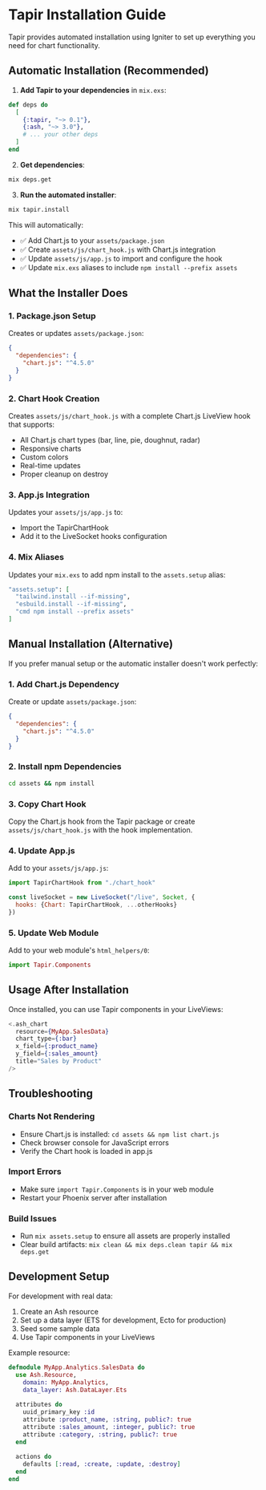 # Tapir Installation Guide

Tapir provides automated installation using Igniter to set up everything you need for chart functionality.

## Automatic Installation (Recommended)

1. **Add Tapir to your dependencies** in `mix.exs`:

```elixir
def deps do
  [
    {:tapir, "~> 0.1"},
    {:ash, "~> 3.0"},
    # ... your other deps
  ]
end
```

2. **Get dependencies**:

```bash
mix deps.get
```

3. **Run the automated installer**:

```bash
mix tapir.install
```

This will automatically:
- ✅ Add Chart.js to your `assets/package.json`
- ✅ Create `assets/js/chart_hook.js` with Chart.js integration
- ✅ Update `assets/js/app.js` to import and configure the hook
- ✅ Update `mix.exs` aliases to include `npm install --prefix assets`

## What the Installer Does

### 1. Package.json Setup
Creates or updates `assets/package.json`:
```json
{
  "dependencies": {
    "chart.js": "^4.5.0"
  }
}
```

### 2. Chart Hook Creation
Creates `assets/js/chart_hook.js` with a complete Chart.js LiveView hook that supports:
- All Chart.js chart types (bar, line, pie, doughnut, radar)
- Responsive charts
- Custom colors
- Real-time updates
- Proper cleanup on destroy

### 3. App.js Integration
Updates your `assets/js/app.js` to:
- Import the TapirChartHook
- Add it to the LiveSocket hooks configuration

### 4. Mix Aliases
Updates your `mix.exs` to add npm install to the `assets.setup` alias:
```elixir
"assets.setup": [
  "tailwind.install --if-missing", 
  "esbuild.install --if-missing", 
  "cmd npm install --prefix assets"
]
```

## Manual Installation (Alternative)

If you prefer manual setup or the automatic installer doesn't work perfectly:

### 1. Add Chart.js Dependency

Create or update `assets/package.json`:
```json
{
  "dependencies": {
    "chart.js": "^4.5.0"
  }
}
```

### 2. Install npm Dependencies

```bash
cd assets && npm install
```

### 3. Copy Chart Hook

Copy the Chart.js hook from the Tapir package or create `assets/js/chart_hook.js` with the hook implementation.

### 4. Update App.js

Add to your `assets/js/app.js`:
```javascript
import TapirChartHook from "./chart_hook"

const liveSocket = new LiveSocket("/live", Socket, {
  hooks: {Chart: TapirChartHook, ...otherHooks}
})
```

### 5. Update Web Module

Add to your web module's `html_helpers/0`:
```elixir
import Tapir.Components
```

## Usage After Installation

Once installed, you can use Tapir components in your LiveViews:

```elixir
<.ash_chart 
  resource={MyApp.SalesData}
  chart_type={:bar}
  x_field={:product_name}
  y_field={:sales_amount}
  title="Sales by Product"
/>
```

## Troubleshooting

### Charts Not Rendering
- Ensure Chart.js is installed: `cd assets && npm list chart.js`
- Check browser console for JavaScript errors
- Verify the Chart hook is loaded in app.js

### Import Errors
- Make sure `import Tapir.Components` is in your web module
- Restart your Phoenix server after installation

### Build Issues
- Run `mix assets.setup` to ensure all assets are properly installed
- Clear build artifacts: `mix clean && mix deps.clean tapir && mix deps.get`

## Development Setup

For development with real data:

1. Create an Ash resource
2. Set up a data layer (ETS for development, Ecto for production)
3. Seed some sample data
4. Use Tapir components in your LiveViews

Example resource:
```elixir
defmodule MyApp.Analytics.SalesData do
  use Ash.Resource, 
    domain: MyApp.Analytics, 
    data_layer: Ash.DataLayer.Ets
  
  attributes do
    uuid_primary_key :id
    attribute :product_name, :string, public?: true
    attribute :sales_amount, :integer, public?: true
    attribute :category, :string, public?: true
  end
  
  actions do
    defaults [:read, :create, :update, :destroy]
  end
end
```